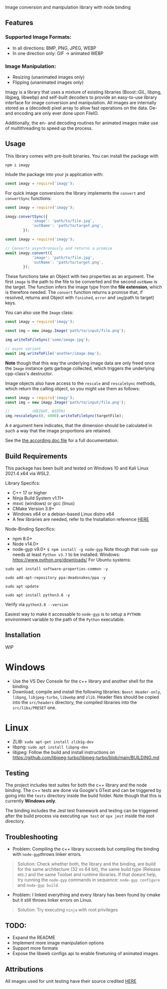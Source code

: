 Image conversion and manipulation library with node binding

## Features
### Supported Image Formats:
- In all directions: BMP, PNG, JPEG, WEBP
- In one direction only: GIF -> animated WEBP
### Image Manipulation:
- Resizing (unanimated images only)
- Flipping (unanimated images only)

Imagy is a library that uses a mixture of existing libraries (Boost::GIL, libpng, libjpeg, libwebp) and self-built decoders to provide
an easy-to-use library interface for image conversion and manipulation. All images are internally
stored as a (decoded) pixel array to allow fast operations on the data. De- and encoding are only
ever done upon FileIO.

Additionally, the en- and decoding routines for animated images make use of multithreading to
speed up the process.

## Usage
This library comes with pre-built binaries. You can install the package with
```
npm i imagy
```

Inlude the package into your js application with:
```js
const imagy = require('imagy');
```

For quick image conversions the library implements the `convert` and `convertSync` functions:
```js
const imagy = require('imagy');

imagy.convertSync({
            'image': 'path/to/file.jpg',
            'outName': 'path/to/target.png',
        });
```
```js
const imagy = require('imagy');

// Converts asynchronously and returns a promise
await imagy.convert({
            'image': 'path/to/file.jpg',
            'outName': 'path/to/target.png',
        });
```
These functions take an Object with two properties as an argument. The first `image` is the path to the file to be converted
and the second `outName` is the target. The function infers the image type from the **file extension**,
which is therefore needed. The `convert` function returns a promise that, if resolved, returns
and Object with `finished`, `error` and `img`(path to target) keys.

You can also use the `Image` class:
```js
const imagy = require('imagy');

const img = new imagy.Image('path/to/input/file.png');

img.writeToFileSync('some/image.jpg');

// async variant
await img.writeToFile('another/image.bmp');
```
**Note** though that this way the underlying image data are only freed once the `Image` instance
gets garbage collected, which triggers the underlying cpp-class's destructor.

Image objects also have access to the `rescale` and `rescaleSync` methods, which return the 
calling object, so you might use them as follows:
```js
const imagy = require('imagy');
const img = new imagy.Image('path/to/input/file.png');

//          (HEIGHT, WIDTH)
img.rescaleSync(0, 4000).writeToFileSync(targetFile);
```
A `0` argument here indicates, that the dimension should be calculated in such a way that the image
proportions are retained.

See the [the according doc file](docs/BINDING.md) for a full documentation.

## Build Requirements
This package has been built and tested on Windows 10 and Kali Linux 2021.4 x64 via WSL2.

Library Specifcs:
- C++ 17 or higher
- Ninja Build System v1.11+
- msvc (windows) or gcc (linux)
- CMake Version 3.9+
- Windows x64 or a debian-based Linux distro x64
- A few libraries are needed, refer to the Installation reference [HERE](#installation)

Node-Binding Specifics:
- npm 8.0+
- Node v14.0+
- node-gyp v9.0+
`$ npm install -g node-gyp`
Note though that `node-gyp` needs at least `Python v3.7` to be installed.
Windows: https://www.python.org/downloads/
For Ubuntu systems:

`sudo apt install software-properties-common -y`

`sudo add-apt-repository ppa:deadsnakes/ppa -y`

`sudo apt update`

`sudo apt install python3.8 -y`

Verify via `python3.8 --version`

Easiest way to make it accessable to `node-gyp` is to setup a `PYTHON` environment variable to the path of the `Python` executable.

## Installation
WIP
# Windows
- Use the VS Dev Console for the c++ library and another shell for the binding.
- Download, compile and install the following libraries: `Boost Header-only`,
`libpng`, `libjpeg-turbo`, `libwebp` and `zlib`. Header files should be copied into the
`src/headers` directory, the compiled libraries into the `src/libs/PRESET` one.

# Linux
- ZLIB: `sudo apt-get install zlib1g-dev`
- libpng: `sudo apt install libpng-dev`
- libjpeg: Follow the build and install instructions on https://github.com/libjpeg-turbo/libjpeg-turbo/blob/main/BUILDING.md

## Testing
The project includes test suites for both the c++ library and the node binding. The c++ tests are 
done via Google's GTest and can be triggered by going into the `tests` directory inside the build folder.
Note though that this is currently **Windows only**.

The binding includes the Jest test framework and testing can be triggered after the build process via
executing `npm test` or `npx jest` inside the root directory.

## Troubleshooting
- Problem: Compiling the c++ library succeeds but compiling the binding with `node-gyp`throws linker errors. 
> Solution: Check whether both, the library and the binding, are build for the same architecture (32 vs 64 bit), the same build type  (Release etc.) and the same Toolset and runtime libraries.
If that doesnt help, try running the `node-gyp` commands in sequence: `node-gyp configure` and `node-gyp build`.
- Problem: I linked everything and every library has been found by cmake but it still throws linker errors on Linux.
> Solution: Try executing `ninja` with root privileges

## TODO:
- Expand the README
- Implement more image manipulation options
- Support more formats
- Expose the libweb configs api to enable finetuning of animated images

## Attributions
All images used for unit testing have their source credited [HERE](ATTRIBUTIONS.md)
